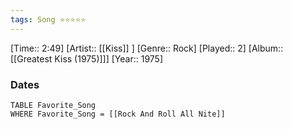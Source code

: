 ```yaml
---
tags: Song ⭐⭐⭐⭐⭐ 
---
```

[Time:: 2:49]
[Artist:: [[Kiss]] ]
[Genre:: Rock]
[Played:: 2]
[Album:: [[Greatest Kiss (1975)]]]
[Year:: 1975]
### Dates
````dataview
TABLE Favorite_Song
WHERE Favorite_Song = [[Rock And Roll All Nite]]
````